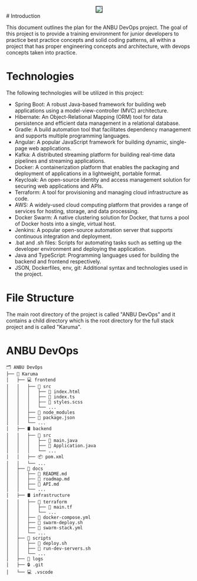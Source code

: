 
<div style="text-align:center;">
  <img src="https://i.imgur.com/3V0QcFK.png" style="border: 1px solid black;"/>
</div>
# Introduction

This document outlines the plan for the ANBU DevOps project. The goal of this project is to provide a training environment for junior developers to practice best practice concepts and solid coding patterns, all within a project that has proper engineering concepts and architecture, with devops concepts taken into practice.

# Technologies

The following technologies will be utilized in this project:

- Spring Boot: A robust Java-based framework for building web applications using a model-view-controller (MVC) architecture.
- Hibernate: An Object-Relational Mapping (ORM) tool for data persistence and efficient data management in a relational database.
- Gradle: A build automation tool that facilitates dependency management and supports multiple programming languages.
- Angular: A popular JavaScript framework for building dynamic, single-page web applications.
- Kafka: A distributed streaming platform for building real-time data pipelines and streaming applications.
- Docker: A containerization platform that enables the packaging and deployment of applications in a lightweight, portable format.
- Keycloak: An open-source identity and access management solution for securing web applications and APIs.
- Terraform: A tool for provisioning and managing cloud infrastructure as code.
- AWS: A widely-used cloud computing platform that provides a range of services for hosting, storage, and data processing.
- Docker Swarm: A native clustering solution for Docker, that turns a pool of Docker hosts into a single, virtual host.
- Jenkins: A popular open-source automation server that supports continuous integration and deployment.
- .bat and .sh files: Scripts for automating tasks such as setting up the developer environment and deploying the application.
- Java and TypeScript: Programming languages used for building the backend and frontend respectively.
- JSON, Dockerfiles, env, git: Additional syntax and technologies used in the project.

# File Structure

The main root directory of the project is called "ANBU DevOps" and it contains a child directory which is the root directory for the full stack project and is called "Karuma".





# ANBU DevOps


```
🗂 ANBU DevOps
├── 🦊 Karuma
│   ├── 💻 frontend
│   │   ├── 📂 src
│   │   │   ├── 📄 index.html
│   │   │   ├── 📄 index.ts
│   │   │   ├── 📄 styles.scss
│   │   │   └── ...
│   │   ├── 📂 node_modules
│   │   ├── 📄 package.json
│   │   └── ...
│   ├── 🛢 backend
│   │   ├── 📂 src
│   │   │   ├── 📄 main.java
│   │   │   ├── 📄 Application.java
│   │   │   └── ...
│   │   ├── 📦 pom.xml
│   │   └── ...
│   ├── 📝 docs
│   │   ├── 📄 README.md
│   │   ├── 📄 roadmap.md
│   │   ├── 📄 API.md
│   │   └── ...
│   ├── 🛢️ infrastructure
│   │   ├── 📂 terraform
│   │   │   ├── 📄 main.tf
│   │   │   └── ...
│   │   ├── 🐳 docker-compose.yml
│   │   ├── 🐳 swarm-deploy.sh
│   │   ├── 🐳 swarm-stack.yml
│   │   └── ...
│   ├── 🔧 scripts
│   │   ├── 📄 deploy.sh
│   │   ├── 🚀 run-dev-servers.sh
│   │   └── ...
│   ├── 📜 logs
│   ├── 🔒 .git
│   └── 💻 .vscode

```

